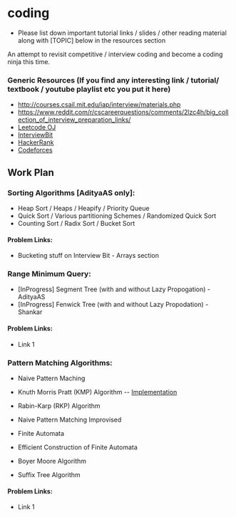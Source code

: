 # coding
* Please list down important tutorial links / slides / other reading material along with [TOPIC] below in the resources section

An attempt to revisit competitive / interview coding and become a coding ninja this time.

### Generic Resources (If you find any interesting link / tutorial/ textbook / youtube playlist etc you put it here)
* http://courses.csail.mit.edu/iap/interview/materials.php
* https://www.reddit.com/r/cscareerquestions/comments/2lzc4h/big_collection_of_interview_preparation_links/
* [Leetcode OJ](https://leetcode.com/)
* [InterviewBit](https://www.interviewbit.com/)
* [HackerRank](https://www.hackerrank.com/)
* [Codeforces](http://codeforces.com/)

## Work Plan

### Sorting Algorithms [AdityaAS only]:
* Heap Sort / Heaps / Heapify / Priority Queue
* Quick Sort / Various partitioning Schemes / Randomized Quick Sort
* Counting Sort / Radix Sort / Bucket Sort

#### Problem Links:
* Bucketing stuff on Interview Bit - Arrays section

### Range Minimum Query:
* [InProgress] Segment Tree (with and without Lazy Propogation) - AdityaAS
* [InProgress] Fenwick Tree (with and without Lazy Propodation) - Shankar

#### Problem Links:
* Link 1

### Pattern Matching Algorithms:
* Naive Pattern Maching
* Knuth Morris Pratt (KMP) Algorithm -- [Implementation](Shankar_Personal/KMP.cpp)

* Rabin-Karp (RKP) Algorithm
* Naive Pattern Matching Improvised
* Finite Automata
* Efficient Construction of Finite Automata
* Boyer Moore Algorithm
* Suffix Tree Algorithm

#### Problem Links:
* Link 1

